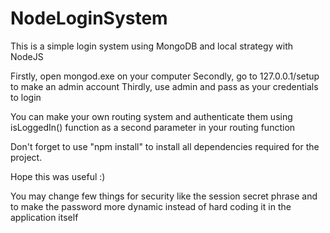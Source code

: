 # NodeLoginSystem
This is a simple login system using MongoDB and local strategy with NodeJS

Firstly, open mongod.exe on your computer
Secondly, go to 127.0.0.1/setup to make an admin account
Thirdly, use admin and pass as your credentials to login

You can make your own routing system and authenticate them using isLoggedIn() function as a second parameter in your routing function

Don't forget to use "npm install" to install all dependencies required for the project.

Hope this was useful :)

You may change few things for security like the session secret phrase and to make the password more dynamic instead of hard coding it in the application itself
